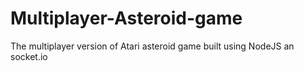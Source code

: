 # Multiplayer-Asteroid-game
The multiplayer version of Atari asteroid game built using NodeJS an socket.io
